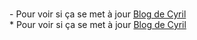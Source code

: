 <br />-&nbsp;Pour voir si ça se met à jour&nbsp;[Blog de Cyril](https://horsty.fr)<br />* Pour voir si ça se met à jour [Blog de Cyril](https://horsty.fr)